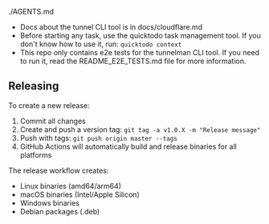 ./AGENTS.md

- Docs about the tunnel CLI tool is in docs/cloudflare.md
- Before starting any task, use the quicktodo task management tool. If you don't know how to use it, run: `quicktodo context`
- This repo only contains e2e tests for the tunnelman CLI tool. If you need to run it, read the README_E2E_TESTS.md file for more information.

## Releasing

To create a new release:
1. Commit all changes
2. Create and push a version tag: `git tag -a v1.0.X -m "Release message"` 
3. Push with tags: `git push origin master --tags`
4. GitHub Actions will automatically build and release binaries for all platforms

The release workflow creates:
- Linux binaries (amd64/arm64)
- macOS binaries (Intel/Apple Silicon)  
- Windows binaries
- Debian packages (.deb)
